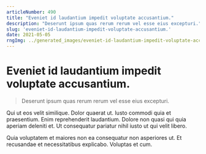 ```yaml
---
articleNumber: 490
title: "Eveniet id laudantium impedit voluptate accusantium."
description: "Deserunt ipsum quas rerum rerum vel esse eius excepturi."
slug: 'eveniet-id-laudantium-impedit-voluptate-accusantium.'
date: 2021-05-05
rngImg: ../generated_images/eveniet-id-laudantium-impedit-voluptate-accusantium..jpg
---
```


# Eveniet id laudantium impedit voluptate accusantium.

> Deserunt ipsum quas rerum rerum vel esse eius excepturi.

Qui ut eos velit similique. Dolor quaerat ut. Iusto commodi quia et praesentium. Enim reprehenderit laudantium. Dolore non quasi qui quia aperiam deleniti et. Ut consequatur pariatur nihil iusto ut qui velit libero.
 Quia voluptatem et maiores non ea consequatur non asperiores ut. Et recusandae et necessitatibus explicabo. Voluptas et cum.
